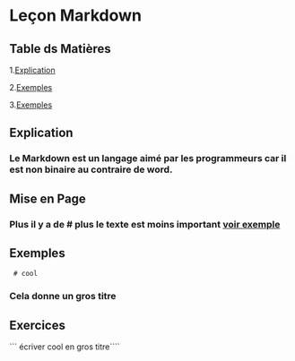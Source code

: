 # Leçon Markdown
## Table ds Matières
1.[Explication](#Explications)

2.[Exemples](#Exemples)

3.[Exemples](#Exemples)

## Explication
### Le Markdown est un langage aimé par les programmeurs car il est non binaire au contraire de word.
## Mise en Page 
### Plus il y a de # plus le texte est moins important [voir exemple](#Exemples)
## Exemples
``` # cool```
### Cela donne un gros titre
## Exercices

``` écriver cool en gros titre````


